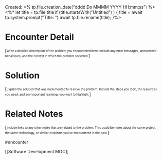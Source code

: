 ---
---

Created: <% tp.file.creation_date("dddd Do MMMM YYYY HH:mm:ss") %>
<%*
let title = tp.file.title 
if (title.startsWith("Untitled") ) { 
	title = await tp.system.prompt("Title: ") 
	await tp.file.rename(title); 
}%>

# Encounter Detail
[<sub><sup>Write a detailed description of the problem you encountered here. Include any error messages, unexpected behaviours, and the context in which the problem occurred.</sup></sub>]



# Solution
[<sub><sup>Explain the solution that was implemented to resolve the problem. Include the steps you took, the resources you used, and any important learnings you want to highlight.</sup></sub>]



# Related Notes
[<sub><sup>Include links to any other notes that are related to the problem. This could be notes about the same project, the same technology, or similar problems you've encountered in the past.</sup></sub>]


 #encounter


[[Software Development MOC]]
